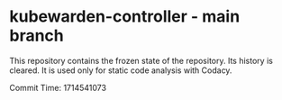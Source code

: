 # kubewarden-controller - main branch

This repository contains the frozen state of the repository.
Its history is cleared. It is used only for static code
analysis with Codacy.

Commit Time: 1714541073